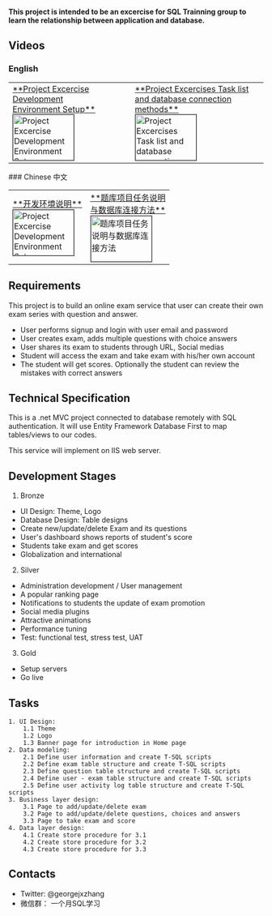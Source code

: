 **This project is intended to be an excercise for SQL Trainning group to learn the relationship between application and database.**

## Videos

### English
<table>
<tr><td>
<a href="http://www.youtube.com/watch?feature=player_embedded&v=vaTrdHqMHpU" target="_blank">**Project Excercise Development<br/> Environment Setup**</br><img src="http://img.youtube.com/vi/vaTrdHqMHpU/default.jpg" 
alt="Project Excercise Development Environment Setup" width="120" height="90" border="1" /></a>
</td><td>
<a href="http://www.youtube.com/watch?feature=player_embedded&v=HbPgVxJA8Vk" target="_blank">**Project Excercises Task list<br/> and database connection methods**</br><img src="http://img.youtube.com/vi/HbPgVxJA8Vk/default.jpg" 
alt="Project Excercises Task list and database connection methods" width="120" height="90" border="1" /></a>
</td></tr>
</table>
### Chinese 中文
<table>
<tr><td>
<a href="http://www.youtube.com/watch?feature=player_embedded&v=NtGRqajrjfY
" target="_blank">**开发环境说明**</br><img src="http://img.youtube.com/vi/NtGRqajrjfY/default.jpg" 
alt="Project Excercise Development Environment Setup" width="120" height="90" border="1" /></a>
</td><td>
<a href="http://www.youtube.com/watch?feature=player_embedded&v=l81uc3ItwNY
" target="_blank">**题库项目任务说明<br/>与数据库连接方法**</br><img src="http://img.youtube.com/vi/l81uc3ItwNY/default.jpg" 
alt="题库项目任务说明与数据库连接方法" width="120" height="90" border="1" /></a>
</td></tr>
</table>

## Requirements


This project is to build an online exam service that user can create their own exam series with question and answer. 

- User performs signup and login with user email and password
- User creates exam, adds multiple questions with choice answers
- User shares its exam to students through URL, Social medias
- Student will access the exam and take exam with his/her own account
- The student will get scores. Optionally the student can review the mistakes with correct answers


## Technical Specification
This is a .net MVC project connected to database remotely with SQL authentication. It will use Entity Framework Database First to map tables/views to our codes.

This service will implement on IIS web server. 

## Development Stages
1. Bronze
  * UI Design: Theme, Logo
  * Database Design: Table designs
  * Create new/update/delete Exam and its questions
  * User's dashboard shows reports of student's score
  * Students take exam and get scores
  * Globalization and international
2. Silver
  * Administration development / User management
  * A popular ranking page
  * Notifications to students the update of exam promotion
  * Social media plugins
  * Attractive animations
  * Performance tuning
  * Test: functional test, stress test, UAT
3. Gold
  * Setup servers
  * Go live

## Tasks
    1. UI Design: 
        1.1 Theme
        1.2 Logo
        1.3 Banner page for introduction in Home page
    2. Data modeling:
        2.1 Define user information and create T-SQL scripts
        2.2 Define exam table structure and create T-SQL scripts
        2.3 Define question table structure and create T-SQL scripts
        2.4 Define user - exam table structure and create T-SQL scripts
        2.5 Define user activity log table structure and create T-SQL scripts
    3. Business layer design:
        3.1 Page to add/update/delete exam
        3.2 Page to add/update/delete questions, choices and answers
        3.3 Page to take exam and score
    4. Data layer design:
        4.1 Create store procedure for 3.1
        4.2 Create store procedure for 3.2
        4.3 Create store procedure for 3.3

## Contacts
- Twitter: @georgejxzhang
- 微信群： 一个月SQL学习
